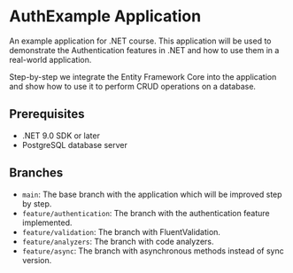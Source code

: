 # AuthExample Application

An example application for .NET course. This application will be used to demonstrate the Authentication  features in .NET and how to use them in a real-world application.

Step-by-step we integrate the Entity Framework Core into the application and show how to use it to perform CRUD operations on a database.

## Prerequisites

- .NET 9.0 SDK or later
- PostgreSQL database server

## Branches

- `main`: The base branch with the application which will be improved step by step.
- `feature/authentication`: The branch with the authentication feature implemented.
- `feature/validation`: The branch with FluentValidation.
- `feature/analyzers`: The branch with code analyzers.
- `feature/async`: The branch with asynchronous methods instead of sync version.
